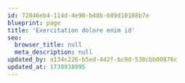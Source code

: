 ```yaml
---
id: 72846eb4-114d-4e90-b48b-609d10188b7e
blueprint: page
title: 'Exercitation dolore enim id'
seo:
  browser_title: null
  meta_description: null
updated_by: a134c226-b5ed-442f-bc9d-538cbb00876c
updated_at: 1738938995
---
```

